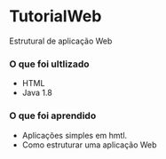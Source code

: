 # TutorialWeb

Estrutural de aplicação Web 

### O que foi ultlizado

- HTML 
- Java 1.8

### O que foi aprendido

- Aplicações simples em hmtl. 
- Como estruturar uma aplicação Web
